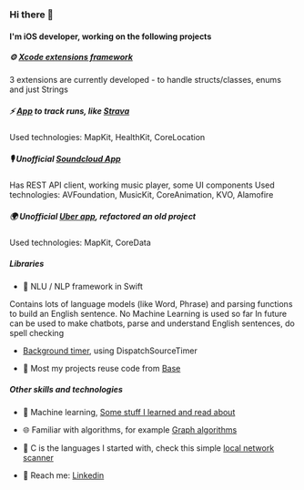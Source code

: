 ### Hi there 👋

#### I'm iOS developer, working on the following projects 


#####  ⚙️  [Xcode extensions framework](https://github.com/XcodeExtKit)

3 extensions are currently developed - to handle structs/classes, enums and just Strings 


##### ⚡️ [App](https://github.com/RunTracker) to track runs, like [Strava](https://apps.apple.com/us/app/strava-run-ride-swim/id426826309)

Used technologies: MapKit, HealthKit, CoreLocation



##### 🎙 Unofficial [Soundcloud App](https://github.com/SoundcloudUnofficialApp)

Has REST API client, working music player, some UI components
Used technologies: AVFoundation, MusicKit, CoreAnimation, KVO, Alamofire



#####  🌍 Unofficial [Uber app](https://github.com/bretsko/Uber), refactored an old project

Used technologies: MapKit, CoreData



##### Libraries   

- 💅 NLU / NLP framework in Swift

Contains lots of language models (like Word, Phrase) and parsing functions to build an English sentence. 
No Machine Learning is used so far 
In future can be used to make chatbots, parse and understand English sentences, do spell checking


- [Background timer](https://github.com/bretsko/TimerKit), using DispatchSourceTimer

- 🌱 Most my projects reuse code from [Base](https://github.com/bretsko/Base)  



##### Other skills and technologies   

- 💅 Machine learning, [Some stuff I learned and read about](https://github.com/bretsko/AI-links)   

- 🌐 Familiar with algorithms, for example [Graph algorithms](https://github.com/bretsko/GraphAlgorithms)

- 🌱 C is the languages I started with, check this simple [local network scanner](https://github.com/bretsko/network-capture)

-  💬 Reach me: [Linkedin](https://www.linkedin.com/in/oleksandr-bretsko/)

